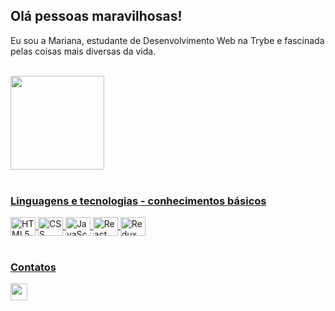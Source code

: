 <h2>Olá pessoas maravilhosas!</h2>

<p>Eu sou a Mariana, estudante de Desenvolvimento Web na Trybe e fascinada pelas coisas mais diversas da vida.</p><br />


<section>
  <a href="https://github.com/ota-mariana">
  <img height="150em" src="https://github-readme-stats.vercel.app/api?username=ota-mariana&show_icons=true&theme=dracula&include_all_commits=true&count_private=true"/>
</section>
<br />

<section>
  <h3>Linguagens e tecnologias - conhecimentos básicos</h3>
  
  <img align="center" alt="HTML5" height="30" width="40" src="https://cdn.jsdelivr.net/gh/devicons/devicon/icons/html5/html5-original.svg" />
  <img align="center" alt="CSS" height="30" width="40" src="https://cdn.jsdelivr.net/gh/devicons/devicon/icons/css3/css3-original.svg" /> 
  <img align="center" alt="JavaScript" height="30" width="40" src="https://cdn.jsdelivr.net/gh/devicons/devicon/icons/javascript/javascript-plain.svg" />
  <img align="center" alt="React" height="30" width="40" src="https://cdn.jsdelivr.net/gh/devicons/devicon/icons/react/react-original-wordmark.svg" />
  <img align="center" alt="Redux" height="30" width="40" src="https://cdn.jsdelivr.net/gh/devicons/devicon/icons/redux/redux-original.svg" />     
</section>
<br />

<section>
<h3>Contatos</h3>

  <a href="https://www.linkedin.com/in/mariana-naomi-ota-b42570238/">
    <img height="27" src="https://img.shields.io/badge/LinkedIn-0077B5?style=for-the-badge&logo=linkedin&logoColor=white"/>  
  </a>
</section>
